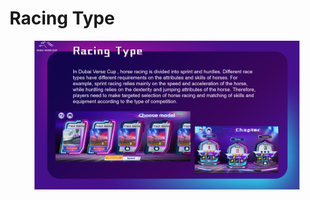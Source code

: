 # Racing Type

<figure><img src="../.gitbook/assets/page6.png" alt=""><figcaption></figcaption></figure>
